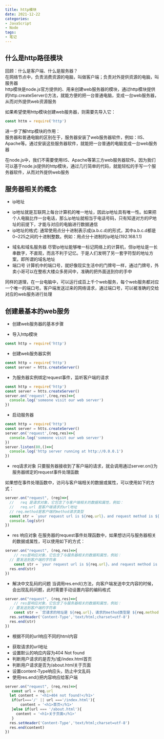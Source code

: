 ```yaml
---
title: http模块
date: 2021-12-22
categories:
- JavaScript
- Node
tags:
- 笔记
---
```

## 什么是http路径模块
回顾：什么是客户端、什么是服务器？  
在网络节点中，负责消费资源的电脑，叫做客户端；负责对外提供资源的电脑，叫服务器  
http模块是node.js官方提供的、用来创建web服务器的模块，通过http模块提供的http.createServer()方法，就能方便的把一台普通电脑，变成一台web服务器，从而对外提供web资源服务
  
如果希望使用http模块创建web服务器，则需要先导入它：
```js
const httm = require('http')
```
进一步了解http模块的作用：  
服务器和普通电脑的区别在于，服务器安装了web服务器软件，例如：IIS、Apache等。通过安装这些服务器软件，就能把一台普通的电脑变成一台web服务器
  
在node.js中，我们不需要使用IIS、Apache等第三方web服务器软件。因为我们可以基于node.js提供的http模块，通过几行简单的代码，就能轻松的手写一个服务器软件，从而对外提供web服务

## 服务器相关的概念
- ip地址
+ ip地址就是互联网上每台计算机的唯一地址，因此ip地址具有唯一性。如果把个人电脑比作一台电话，那么ip地址就相当于电话号码，只有知道对方的IP地址的前提下，才能与对应的电脑进行数据通信  
+ ip地址的格式: 通常使用点分十进制表示成(a.b.c.d)的形式，其中a.b.c.d都是0~225之间的十进制整数。例如：用点分十进制的ip地址(192.168.1.1)
- 域名和域名服务器
尽管ip地址能够唯一标记网络上的计算机，但ip地址是一长串数字，不直观，而且不利于记忆。于是人们发明了另一套字符型的地址方案，即所谓的域名地址  
- 端口号
计算机中的端口号，就好像现实生活中的门牌号一样，通过门牌号，外卖小哥可以在整栋大楼众多房间中，准确的把外面送到你的手中
  
同样的道理，在一台电脑中，可以运行成百上千个web服务，每个web服务都对应一个唯一的端口号。客户端发送过来的网络请求，通过端口号，可以被准确的交给对应的web服务进行处理

## 创建最基本的web服务
- 创建web服务器的基本步骤
+ 导入http模块
```js
const http = require('http')
```
+ 创建web服务器实例
```js
const http = require('http')
const server = htts.createServer()
```
+ 为服务器实例绑定request事件，监听客户端的请求
```js
const http = require('http')
const server = htts.createServer()
server.on('request',(req,res)=>{
  console.log('someone visit our web server')
})
```
+ 启动服务器
```js
const http = require('http')
const server = htts.createServer()
server.on('request',(req,res)=>{
  console.log('someone visit our web server')
})
server.listen(80,()=>{
  console.log('http server running at http://0.0.0.1')
})
```
- req请求对象
只要服务器接收到了客户端的请求，就会调用通过server.on()为服务器绑定的request事件处理函数
  
如果想在事件处理函数中，访问与客户端相关的数据或属性，可以使用如下的方式：  
```js
server.on("request", (reg)=>{
  //   req 是请求对象，它包含了与客户端相关的数据和属性，例如：
  //   req.url 是客户端请求的url地址
  // req.method是客户端的method请求类型
  const str = `your request url is ${req.url}，and request method is ${req.method}`
  console.log(str)
})
```

- res 响应对象
在服务器的request事件处理函数中，如果想访问与服务器相关的数据或属性，可以使用如下的方式：
```js
server.on("request", (req,res)=>{
    // res是响应对象，它包含了与服务器相关的数据和属性，例如：
  // 要发送到客户端的字符串
    const str = `your request url is ${req.url}，and request method is ${req.method}`
  res.end(str)
})
```

- 解决中文乱码的问题
当调用res.end()方法，向客户端发送中文内容的时候，会出现乱码问题，此时需要手动设置内容的编码格式
```js
server.on("request", (req,res)=>{
    // res是响应对象，它包含了与服务器相关的数据和属性，例如：
  // 要发送到客户端的字符串
    const str = `您请求的地址是 ${req.url}，请求的method类型是 ${req.method}`
  res.setHeader('Content-Type','text/html;charset=utf-8')
  res.end(str)
})
```

- 根据不同的url响应不同的html内容
+ 获取请求的url地址
+ 设置默认的响应内容为404 Not found
+ 判断用户请求的是否为/或/index.html首页
+ 判断用户请求是否为/about.html关于页面
+ 设置content-Type响应头，防止中文乱码
+ 使用res.end()把内容响应给客户端
```js
server.on("request", (req,res)=>{
   const url = req.url
  let content = '<h1>404 not found!</h1>'
   if(url==='/' || url ==='/index.html'){
       content = '<h1>首页</h1>'
   }else if(url === '/about.html'){
     content = '<h1>关于页面</h1>'
   }
  res.setHeader('Content-Type','text/html;charset=utf-8')
  res.end(content)
})
```

